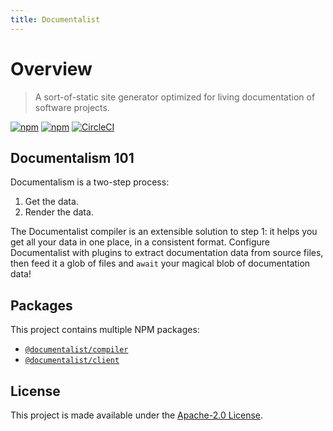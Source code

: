 ```yaml
---
title: Documentalist
---
```


# Overview

> A sort-of-static site generator optimized for living documentation of software projects.

[![npm](https://img.shields.io/npm/v/@documentalist/compiler.svg?label=@documentalist/compiler)](https://www.npmjs.com/package/@documentalist/compiler)
[![npm](https://img.shields.io/npm/v/@documentalist/client.svg?label=@documentalist/client)](https://www.npmjs.com/package/@documentalist/client)
[![CircleCI](https://circleci.com/gh/palantir/documentalist.svg?style=shield&circle-token=1dbd27fe833e64bafb3e8de8ee111a2aee9bb79d)](https://circleci.com/gh/palantir/documentalist)

## Documentalism 101

Documentalism is a two-step process:

1. Get the data.
2. Render the data.

The Documentalist compiler is an extensible solution to step 1: it helps you get all your data in one place, in a consistent format.
Configure Documentalist with plugins to extract documentation data from source files, then feed it a glob of files
and `await` your magical blob of documentation data!

## Packages

This project contains multiple NPM packages:

-   [`@documentalist/compiler`](#compiler)
-   [`@documentalist/client`](#client)

## License

This project is made available under the [Apache-2.0 License](https://github.com/palantir/documentalist/blob/develop/LICENSE).
